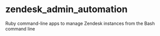 # zendesk_admin_automation
Ruby command-line apps to manage Zendesk instances from the Bash command line
